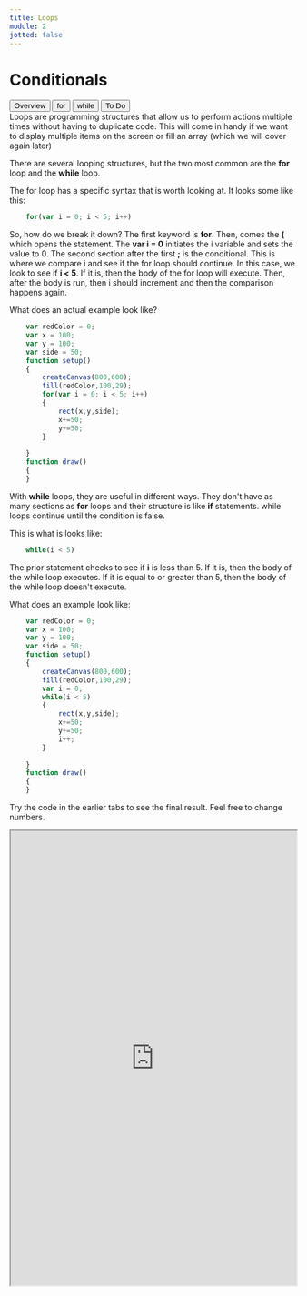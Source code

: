 ```yaml
---
title: Loops
module: 2
jotted: false
---
```


# Conditionals

<div class="tab">
  <button class="tablinks active" onclick="openTab(event, 'Overview')">Overview</button>
  <button class="tablinks" onclick="openTab(event, 'for')">for</button>
  <button class="tablinks" onclick="openTab(event, 'while')">while</button>
  <button class="tablinks" onclick="openTab(event, 'ToDo')">To Do</button>
  
</div>

<div id="Overview" class="tabcontent" style="display:block"  >
<div class="tabhtml" markdown="1">
Loops are programming structures that allow us to perform actions multiple times without having to duplicate code.  This will come in handy if we want to display multiple items on the screen or fill an array (which we will cover again later)

There are several looping structures, but the two most common are the **for** loop and the **while** loop.

</div>
</div>
<div id="for" class="tabcontent" >
<div class="tabhtml" markdown="1">

The for loop has a specific syntax that is worth looking at. It looks some like this:

```js
    for(var i = 0; i < 5; i++)
```

So, how do we break it down?  The first keyword is **for**.  Then, comes the **(** which opens the statement.  The **var i = 0** initiates the i variable and sets the value to 0.  The second section after the first **;** is the conditional.  This is where we compare i and see if the for loop should continue. In this case, we look to see if **i < 5**.  If it is, then the body of the for loop will execute.  Then, after the body is run, then i should increment and then the comparison happens again.

What does an actual example look like?

```js
    var redColor = 0;
    var x = 100;
    var y = 100;
    var side = 50;
    function setup()
    {
        createCanvas(800,600);
        fill(redColor,100,29);
        for(var i = 0; i < 5; i++)
        {
            rect(x,y,side);
            x+=50;
            y+=50;
        }
        
    }
    function draw()
    {
    }

```

</div>
</div>

<div id="while" class="tabcontent" >
<div class="tabhtml" markdown="1">

With **while** loops, they are useful in different ways.  They don't have as many sections as **for** loops and their structure is like **if** statements. while loops continue until the condition is false. 

This is what is looks like:

```js
    while(i < 5)
```

The prior statement checks to see if **i** is less than 5.  If it is, then the body of the while loop executes.  If it is equal to or greater than 5, then the body of the while loop doesn't execute.   

What does an example look like:

```js
    var redColor = 0;
    var x = 100;
    var y = 100;
    var side = 50;
    function setup()
    {
        createCanvas(800,600);
        fill(redColor,100,29);
        var i = 0;
        while(i < 5)
        {
            rect(x,y,side);
            x+=50;
            y+=50;
            i++;
        }
        
    }
    function draw()
    {
    }

```

</div>
</div>
<div id="ToDo" class="tabcontent" markdown="1">
<div class="tabhtml" markdown="1">

Try the code in the earlier tabs to see the final result. Feel free to change numbers.

<iframe src="https://editor.p5js.org/" width="100%" height="800px"></iframe>
</div>
</div>

